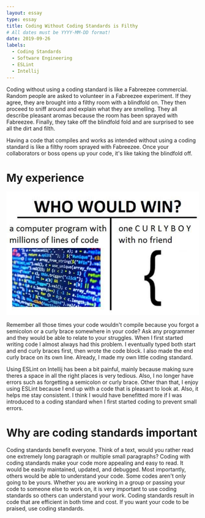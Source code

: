 ```yaml
---
layout: essay
type: essay
title: Coding Without Coding Standards is Filthy
# All dates must be YYYY-MM-DD format!
date: 2019-09-26
labels:
  - Coding Standards
  - Software Engineering
  - ESLint
  - Intellij
---
```


 Coding without using a coding standard is like a Fabreezee commercial. Random people are asked to volunteer in a Fabreezee experiment. If they agree, they are brought into a filthy room with a blindfold on. They then proceed to sniff around and explain what they are smelling. They all describe pleasant aromas because the room has been sprayed with Fabreezee. Finally, they take off the blindfold fold and are surprised to see all the dirt and filth.

 Having a code that compiles and works as intended without using a coding standard is like a filthy room sprayed with Fabreezee. Once your collaborators or boss opens up your code, it's like taking the blindfold off.

# My experience
<img class="ui medium left floated image" src="../images/curlyBracketMeme.jpg">

 Remember all those times your code wouldn't compile because you forgot a semicolon or a curly brace somewhere in your code? Ask any programmer and they would be able to relate to your struggles. When I first started writing code I almost always had this problem. I eventually typed both start and end curly braces first, then wrote the code block. I also made the end curly brace on its own line. Already, I made my own little coding standard.

 Using ESLint on Intellij has been a bit painful, mainly because making sure theres a space in all the right places is very tedious. Also, I no longer have errors such as forgetting a semicolon or curly brace. Other than that, I enjoy using ESLint because I end up with a code that is pleasant to look at. Also, it helps me stay consistent. I think I would have benefitted more if I was introduced to a coding standard when I first started coding to prevent small errors.

# Why are coding standards important

 Coding standards benefit everyone. Think of a text, would you rather read one extremely long paragraph or multiple small paragraphs? Coding with coding standards make your code more appealing and easy to read. It would be easily maintained, updated, and debugged. Most importantly, others would be able to understand your code. Some codes aren't only going to be yours. Whether you are working in a group or passing your code to someone else to work on, it is very important to use coding standards so others can understand your work. Coding standards result in code that are efficient in both time and cost. If you want your code to be praised, use coding standards.
